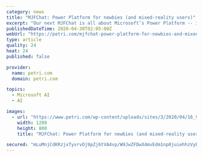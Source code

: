 ```yaml
---
category: news
title: "MJFChat: Power Platform for newbies (and mixed-reality users)"
excerpt: "Our next MJFChat is all about Microsoft’s Power Platform -- its collection of PowerApps, Power BI and Power Automate (Flow) with special guest Microsoft Principal Advocate for Power Platform, Dona Sarkar."
publishedDateTime: 2020-04-30T02:05:00Z
webUrl: "https://petri.com/mjfchat-power-platform-for-newbies-and-mixed-reality-users"
type: article
quality: 24
heat: 24
published: false

provider:
  name: petri.com
  domain: petri.com

topics:
  - Microsoft AI
  - AI

images:
  - url: "https://www.petri.com/wp-content/uploads/sites/3/2020/04/16_9-New-Episode-1-1280x800.png"
    width: 1280
    height: 800
    title: "MJFChat: Power Platform for newbies (and mixed-reality users)"

secured: "mLuMnjCdKRzjxTyvrvOj9pZj6tVA4vp/W9JwZFDwX4mvEdm1np0juiehhzVyb24CuNr+jJZ5cCNNjWkZRdaIy9e3wSDCxQ7NRGDJrUBb/iRCvSpdWSLeoIbSKFH/hl2Igwj263Q6w4aQH/SlQ3+VF8bdnletkJa/P6NA7swASnrGa+42IbM+DP6ianDOH1bGftTTn+vIJfngFpMJRhaVaX49x7zyXtIjNxG6e6EoyS+a68gteZauEF/LcPwHpvHIO6ewD1/VUz1qqkkFp4Oe+miX2I1pNK3y/IgyjFQknqktGCiOaWWeEDeUY3DAsgonmhsRU3qyT3i7sZKfqeCiNisCFwMvyL2CfpTQjEKAbo633+LQBDPqX+L5NSXb0ljbpxMNAfF/1SBoHHWt4ANTapqK7YAYTnMf5dlqWTEJP3NqraO9t2Wz2T0jE+LP+8dyxEEmhvf62EQxSdoI6ICgf4DxucKBbOv1qlvJDT4Bi3o=;xNkuUB+4YnDtKHpwDEXW8A=="
---
```


